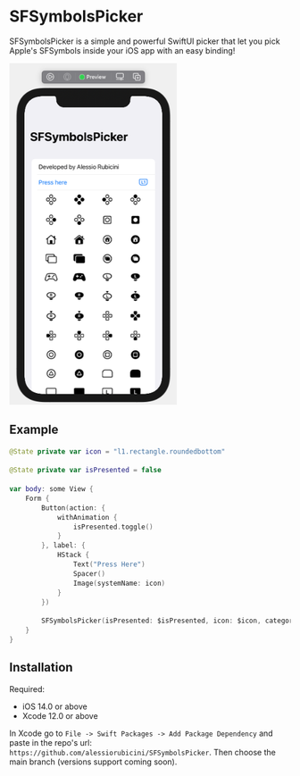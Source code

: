 # SFSymbolsPicker

SFSymbolsPicker is a simple and powerful SwiftUI picker that let you pick Apple's SFSymbols inside your iOS app with an easy binding!

<img src="./Resources/example.png" width=300>

## Example

```swift
@State private var icon = "l1.rectangle.roundedbottom"

@State private var isPresented = false

var body: some View {
    Form {        
        Button(action: {
            withAnimation {
                isPresented.toggle()
            }
        }, label: {
            HStack {
                Text("Press Here")
                Spacer()
                Image(systemName: icon)
            }
        })
        
        SFSymbolsPicker(isPresented: $isPresented, icon: $icon, category: .games, axis: .vertical, haptic: true)
    }
}
```

## Installation

Required:
- iOS 14.0 or above
- Xcode 12.0 or above

In Xcode go to `File -> Swift Packages -> Add Package Dependency` and paste in the repo's url: `https://github.com/alessiorubicini/SFSymbolsPicker`.
Then choose the main branch (versions support coming soon).
